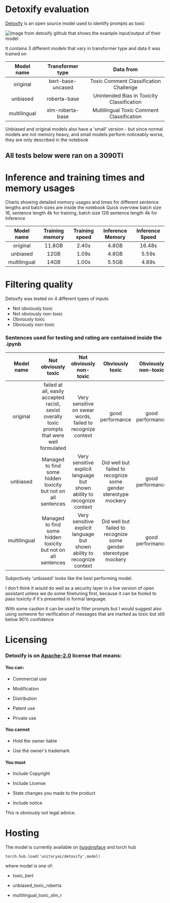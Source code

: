 # Detoxify evaluation

[Detoxify](https://github.com/unitaryai/detoxify) is an open source model used to
identify prompts as toxic

<img  src="https://raw.githubusercontent.com/unitaryai/detoxify/master/examples.png"  alt="Image from detoxify github that shows the example input/output of their model"  />

It contains 3 different models that vary in transformer type and data it was
trained on

|  Model name  | Transformer type  |                 Data from                  |
| :----------: | :---------------: | :----------------------------------------: |
|   original   | bert-base-uncased |   Toxic Comment Classification Challenge   |
|   unbiased   |   roberta-base    | Unintended Bias in Toxicity Classification |
| multilingual | xlm-roberta-base  | Multilingual Toxic Comment Classification  |

Unbiased and original models also have a 'small' version - but since normal
models are not memory heavy, and small models perform noticeably worse, they are
only described in the notebook

## All tests below were ran on a 3090TI

# Inference and training times and memory usages

Charts showing detailed memory usages and times for different sentence lengths
and batch sizes are inside the notebook Quick overview batch size 16, sentence
length 4k for training, batch size 128 sentence length 4k for Inference

|  Model name  | Training memory | Training speed | Inference Memory | Inference Speed |
| :----------: | :-------------: | :------------: | :--------------: | :-------------: |
|   original   |     11.8GB      |     2.40s      |      4.8GB       |     16.48s      |
|   unbiased   |      12GB       |     1.09s      |      4.8GB       |      5.59s      |
| multilingual |      14GB       |     1.00s      |      5.5GB       |      4.89s      |

# Filtering quality

Detoxify was tested on 4 different types of inputs

- Not obviously toxic
- Not obviously non-toxic
- Obviously toxic
- Obviously non-toxic

### Sentences used for testing and rating are contained inside the .ipynb

|  Model name  |                                      Not obviously toxic                                       |                         Not obviously non-toxic                         |                         Obviously toxic                         | Obviously non-toxic |
| :----------: | :--------------------------------------------------------------------------------------------: | :---------------------------------------------------------------------: | :-------------------------------------------------------------: | :-----------------: |
|   original   | failed at all, easily accepted racist, sexist overally toxic prompts that were well formulated |       Very sensitive on swear words, failed to recognize context        |                        good performance                         |  good performance   |
|   unbiased   |                 Managed to find some hidden toxicity but not on all sentences                  | Very sensitive explicit language but shown ability to recognize context | Did well but failed to recognize some gender stereotype mockery |  good performance   |
| multilingual |                 Managed to find some hidden toxicity but not on all sentences                  | Very sensitive explicit language but shown ability to recognize context | Did well but failed to recognize some gender stereotype mockery |  good performance   |

Subjectively 'unbiased' looks like the best performing model.

I don't think it would do well as a security layer in a live version of open
assistant unless we do some finetuning first, because it can be fooled to pass
toxicity if it's presented in formal language.

With some caution it can be used to filter prompts but I would suggest also
using someone for verification of messages that are marked as toxic but still
below 90% confidence

# Licensing

### Detoxify is on [Apache-2.0](https://github.com/unitaryai/detoxify/blob/master/LICENSE) license that means:

#### You can:

- Commercial use

- Modification

- Distribution

- Patent use

- Private use

#### You cannot

- Hold the owner liable

- Use the owner's trademark

#### You must

- Include Copyright

- Include License

- State changes you made to the product

- Include notice

This is obviously not legal advice.

# Hosting

The model is currently available on
[huggingface](https://huggingface.co/unitary) and torch hub

```
torch.hub.load('unitaryai/detoxify',model)
```

where model is one of:

- toxic_bert

- unbiased_toxic_roberta

- multilingual_toxic_xlm_r
